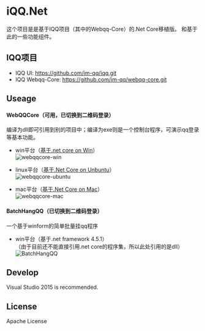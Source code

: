 iQQ.Net
=======
这个项目是是基于IQQ项目（其中的Webqq-Core）的.Net Core移植版。
和基于此的一些功能组件。

IQQ项目
---
* IQQ UI: https://github.com/im-qq/iqq.git
* IQQ Webqq-Core: https://github.com/im-qq/webqq-core.git

Useage
------------
#### WebQQCore（可用，已切换到二维码登录）
编译为dll即可引用到别的项目中；编译为exe则是一个控制台程序，可演示qq登录等基本功能。
* win平台（[基于.net core on Win](https://www.microsoft.com/net/core#windows)）  
![webqqcore-win](https://raw.githubusercontent.com/huoshan12345/iQQ.Net/master/pic/webqqcore-win.png)

* linux平台（[基于.Net Core on Unbuntu](https://www.microsoft.com/net/core#ubuntu)）  
![webqqcore-ubuntu](https://raw.githubusercontent.com/huoshan12345/iQQ.Net/master/pic/webqqcore-ubuntu.png)

* mac平台（[基于.Net Core on Mac](https://www.microsoft.com/net/core#macos)）  
![webqqcore-mac](https://raw.githubusercontent.com/huoshan12345/iQQ.Net/master/pic/webqqcore-mac.png)

#### BatchHangQQ（已切换到二维码登录）
一个基于winform的简单批量挂qq程序
* win平台（基于.net framework 4.5.1）  
（由于目前还不能直接引用.net core的程序集，所以此处引用的是dll）
![BatchHangQQ](https://raw.githubusercontent.com/huoshan12345/iQQ.Net/master/pic/BatchHangQQ.png)

Develop
------------
Visual Studio 2015 is recommended.

License
------------
Apache License
